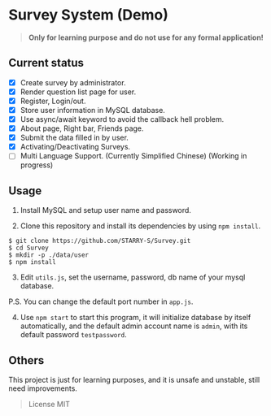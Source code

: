 # Survey System (Demo)

> **Only for learning purpose and do not use for any formal application!**

## Current status

- [x] Create survey by administrator.
- [x] Render question list page for user.
- [x] Register, Login/out.
- [x] Store user information in MySQL database.
- [x] Use async/await keyword to avoid the callback hell problem.
- [x] About page, Right bar, Friends page.
- [x] Submit the data filled in by user.
- [x] Activating/Deactivating Surveys.
- [ ] Multi Language Support. (Currently Simplified Chinese)
(Working in progress)

## Usage

1. Install MySQL and setup user name and password.

2. Clone this repository and install its dependencies by using `npm install`.

``` shell
$ git clone https://github.com/STARRY-S/Survey.git
$ cd Survey
$ mkdir -p ./data/user
$ npm install
```

3. Edit `utils.js`, set the username, password, db name of your mysql database.

P.S. You can change the default port number in `app.js`.

4. Use `npm start` to start this program, it will initialize database 
by itself automatically, and the default admin account name is `admin`, with its
default password `testpassword`.

## Others

This project is just for learning purposes, and it is unsafe and unstable, 
still need improvements.

> License MIT
